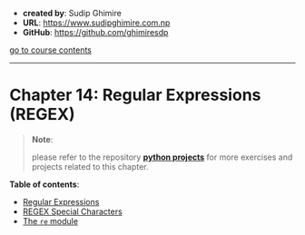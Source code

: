 - **created by**: Sudip Ghimire
- **URL**: https://www.sudipghimire.com.np
- **GitHub**: https://github.com/ghimiresdp

[go to course contents](https://github.com/ghimiresdp/python-notes/)
<hr>

# Chapter 14: Regular Expressions (REGEX)

> **Note**:
>
> please refer to the repository
> **[python projects](https://github.com/ghimiresdp/python-projects)** for more
> exercises and projects related to this chapter.
>

**Table of contents**:

- [Regular Expressions](chapter%2014.1%20regular%20expressions.md)
- [REGEX Special Characters](chapter%2014.2%20regex%20special%20characters.md)
- [The `re` module](chapter%2014.3%20the%20re%20module.md)
